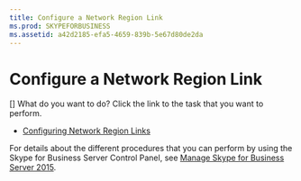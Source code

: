 ```yaml
---
title: Configure a Network Region Link
ms.prod: SKYPEFORBUSINESS
ms.assetid: a42d2185-efa5-4659-839b-5e67d80de2da
---
```



# Configure a Network Region Link
[]
What do you want to do? Click the link to the task that you want to perform.
  
    
    


-  [Configuring Network Region Links](http://technet.microsoft.com/library/952bc93e-e6aa-4539-85c7-2b15f14eb382.aspx)
    
  
For details about the different procedures that you can perform by using the Skype for Business Server Control Panel, see  [Manage Skype for Business Server 2015](manage-skype-for-business-server-2015.md).

